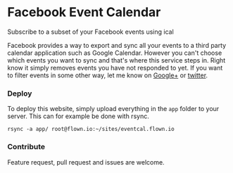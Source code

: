 # Facebook Event Calendar
Subscribe to a subset of your Facebook events using ical

Facebook provides a way to export and sync all your events to a third party calendar application such as Google Calendar. However you can't choose which events you want to sync and that's where this service steps in. Right know it simply removes events you have not responded to yet. If you want to filter events in some other way, let me know on [Google+](https://google.com/+simonbengtsson) or [twitter](https://twitter.com/someatoms).

### Deploy
To deploy this website, simply upload everything in the `app` folder to your server. This can for example be done with rsync.

`rsync -a app/ root@flown.io:~/sites/eventcal.flown.io`

### Contribute
Feature request, pull request and issues are welcome.